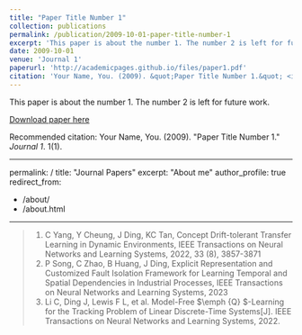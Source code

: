 ```yaml
---
title: "Paper Title Number 1"
collection: publications
permalink: /publication/2009-10-01-paper-title-number-1
excerpt: 'This paper is about the number 1. The number 2 is left for future work.'
date: 2009-10-01
venue: 'Journal 1'
paperurl: 'http://academicpages.github.io/files/paper1.pdf'
citation: 'Your Name, You. (2009). &quot;Paper Title Number 1.&quot; <i>Journal 1</i>. 1(1).'
---
```

This paper is about the number 1. The number 2 is left for future work.

[Download paper here](http://academicpages.github.io/files/paper1.pdf)

Recommended citation: Your Name, You. (2009). "Paper Title Number 1." <i>Journal 1</i>. 1(1).

---
permalink: /
title: "Journal Papers"
excerpt: "About me"
author_profile: true
redirect_from: 
  - /about/
  - /about.html
---

> 1. C Yang, Y Cheung, J Ding, KC Tan, Concept Drift-tolerant Transfer Learning in Dynamic Environments, IEEE Transactions on Neural Networks and Learning Systems, 2022, 33 (8), 3857-3871
> 2. P Song, C Zhao, B Huang, J Ding, Explicit Representation and Customized Fault Isolation Framework for Learning Temporal and Spatial Dependencies in Industrial Processes, IEEE Transactions on Neural Networks and Learning Systems, 2023
> 3. Li C, Ding J, Lewis F L, et al. Model-Free $\emph {Q} $-Learning for the Tracking Problem of Linear Discrete-Time Systems[J]. IEEE Transactions on Neural Networks and Learning Systems, 2022.
